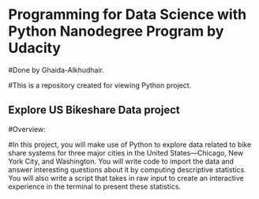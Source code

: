 # Programming for Data Science with Python Nanodegree Program by Udacity

#Done by Ghaida-Alkhudhair.

#This is a repository created for viewing Python project.

## Explore US Bikeshare Data project
#Overview:

#In this project, you will make use of Python to explore data related to bike share systems for three major cities in the United States—Chicago, New York City, and Washington. You will write code to import the data and answer interesting questions about it by computing descriptive statistics. You will also write a script that takes in raw input to create an interactive experience in the terminal to present these statistics.
